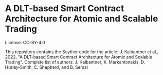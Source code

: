 # A DLT-based Smart Contract Architecture for Atomic and Scalable Trading
License: CC-BY-4.0

This repository contains the Scyther code for the article:
J. Kalbantner et al., 2022, "A DLT-based Smart Contract Architecture for Atomic and Scalable Trading".
Complete list of authors: J. Kalbantner, K. Markantonakis, D. Hurley-Smith, C. Shepherd, and B. Semal
